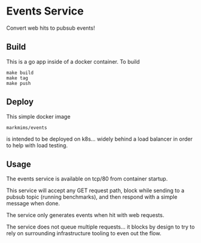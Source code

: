 
# Events Service

Convert web hits to pubsub events!


## Build

This is a go app inside of a docker container.
To build

    make build
    make tag
    make push


## Deploy

This simple docker image

    markmims/events

is intended to be deployed on k8s... widely behind a load balancer in order to
help with load testing.


## Usage

The events service is available on tcp/80 from container startup.

This service will accept any GET request path, block while sending to a pubsub
topic (running benchmarks), and then respond with a simple message when done.

The service only generates events when hit with web requests.

The service does not queue multiple requests... it blocks by design to try to
rely on surrounding infrastructure tooling to even out the flow.
